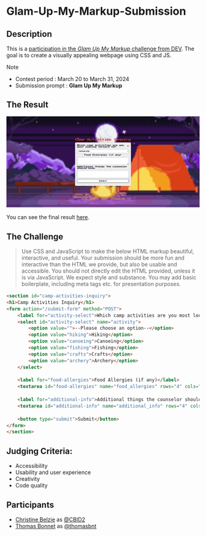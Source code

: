 # Glam-Up-My-Markup-Submission

## Description
This is a [participation in the *Glam Up My Markup* challenge from DEV](https://dev.to/challenges/frontend). 
The goal is to create a visually appealing webpage using CSS and JS.

> [!NOTE]
> - Contest period : March 20 to March 31, 2024
> - Submission prompt : **Glam Up My Markup**

## The Result

![Preview of the final result](/docs/preview.png)

You can see the final result [here](https://CBID2.github.io/Glam-Up-My-Markup-Submission/).


## The Challenge

> Use CSS and JavaScript to make the below HTML markup beautiful, interactive, and useful. Your submission should be more fun and interactive than the HTML we provide, but also be usable and accessible. You should not directly edit the HTML provided, unless it is via JavaScript. We expect style and substance. You may add basic boilerplate, including meta tags etc. for presentation purposes.

```html
<section id="camp-activities-inquiry">
<h1>Camp Activities Inquiry</h1>
<form action="/submit-form" method="POST">
    <label for="activity-select">Which camp activities are you most looking forward to?</label>
    <select id="activity-select" name="activity">
        <option value="">--Please choose an option--</option>
        <option value="hiking">Hiking</option>
        <option value="canoeing">Canoeing</option>
        <option value="fishing">Fishing</option>
        <option value="crafts">Crafts</option>
        <option value="archery">Archery</option>
    </select>

    <label for="food-allergies">Food Allergies (if any)</label>
    <textarea id="food-allergies" name="food_allergies" rows="4" cols="50"></textarea>

    <label for="additional-info">Additional things the counselor should know</label>
    <textarea id="additional-info" name="additional_info" rows="4" cols="50"></textarea>

    <button type="submit">Submit</button>
</form>
</section>
```

## Judging Criteria:
- Accessibility
- Usability and user experience
- Creativity
- Code quality

## Participants
- [Christine Belzie](https://dev.to/CBID2) as [@CBID2](https://github.com/CBID2)
- [Thomas Bonnet](https://dev.to/thomasbnt) as [@thomasbnt](https://github.com/thomasbnt)